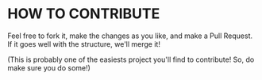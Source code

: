 # HOW TO CONTRIBUTE
Feel free to fork it, make the changes as you like, and make a Pull Request. <br>
If it goes well with the structure, we'll merge it!

(This is probably one of the easiests project you'll find to contribute! So, do make sure you do some!)
